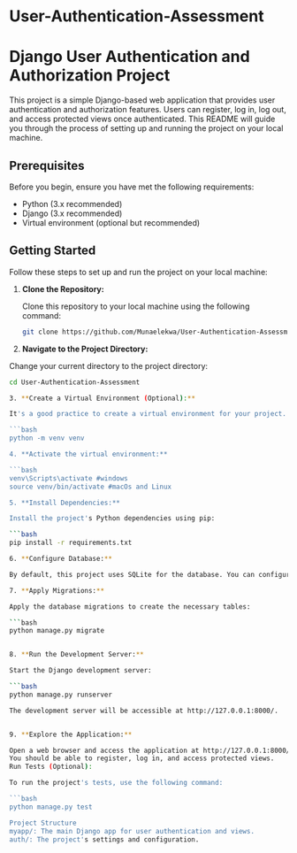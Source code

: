 # User-Authentication-Assessment
# Django User Authentication and Authorization Project

This project is a simple Django-based web application that provides user authentication and authorization features. Users can register, log in, log out, and access protected views once authenticated. This README will guide you through the process of setting up and running the project on your local machine.

## Prerequisites

Before you begin, ensure you have met the following requirements:

- Python (3.x recommended)
- Django (3.x recommended)
- Virtual environment (optional but recommended)

## Getting Started

Follow these steps to set up and run the project on your local machine:

1. **Clone the Repository:**

   Clone this repository to your local machine using the following command:

   ```bash
   git clone https://github.com/Munaelekwa/User-Authentication-Assessment.git

2. **Navigate to the Project Directory:**

Change your current directory to the project directory:

   ```bash
   cd User-Authentication-Assessment

3. **Create a Virtual Environment (Optional):**

It's a good practice to create a virtual environment for your project. Run the following command to create one:

   ```bash
   python -m venv venv

4. **Activate the virtual environment:**

   ```bash
   venv\Scripts\activate #windows
   source venv/bin/activate #macOs and Linux

5. **Install Dependencies:**

Install the project's Python dependencies using pip:

   ```bash
   pip install -r requirements.txt

6. **Configure Database:**

By default, this project uses SQLite for the database. You can configure your database settings in the settings.py file if you want to use a different database.

7. **Apply Migrations:**

Apply the database migrations to create the necessary tables:

   ```bash
   python manage.py migrate


8. **Run the Development Server:**

Start the Django development server:

   ```bash
   python manage.py runserver

The development server will be accessible at http://127.0.0.1:8000/.


9. **Explore the Application:**

Open a web browser and access the application at http://127.0.0.1:8000/.
You should be able to register, log in, and access protected views.
Run Tests (Optional):

To run the project's tests, use the following command:

   ```bash
   python manage.py test

Project Structure
myapp/: The main Django app for user authentication and views.
auth/: The project's settings and configuration.






